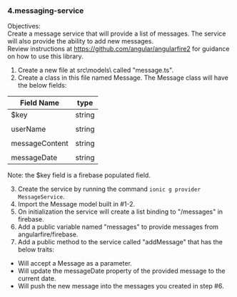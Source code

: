 ### 4.messaging-service

Objectives:  
Create a message service that will provide a list of messages.  The service will also provide the ability to add new messages.  
Review instructions at https://github.com/angular/angularfire2 for guidance on how to use this library.

1. Create a new file at src\models\ called "message.ts".  
2. Create a class in this file named Message.  The Message class will have the below fields:

| Field Name     | type   |
|----------------|--------|
| $key           | string |
|                |        |
| userName       | string |
|                |        |
| messageContent | string |
|                |        |
| messageDate    | string |

Note: the $key field is a firebase populated field.

3. Create the service by running the command `ionic g provider MessageService`.
4. Import the Message model built in #1-2.
5. On initialization the service will create a list binding to "/messages" in firebase.
6. Add a public variable named "messages" to provide messages from angularfire/firebase.
7. Add a public method to the service called "addMessage" that has the below traits:
  - Will accept a Message as a parameter.
  - Will update the messageDate property of the provided message to the current date.
  - Will push the new message into the messages you created in step #6.
